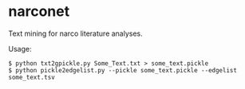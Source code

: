 # narconet

Text mining for narco literature analyses.

Usage:


    $ python txt2gpickle.py Some_Text.txt > some_text.pickle
    $ python pickle2edgelist.py --pickle some_text.pickle --edgelist some_text.tsv

